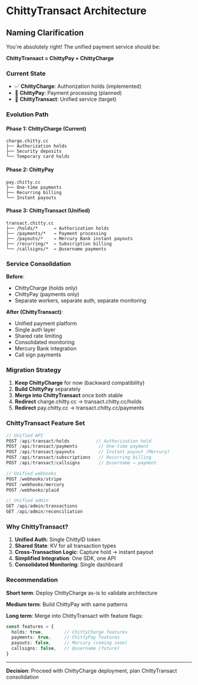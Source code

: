 # ChittyTransact Architecture

## Naming Clarification

You're absolutely right! The unified payment service should be:

**ChittyTransact = ChittyPay + ChittyCharge**

### Current State
- ✅ **ChittyCharge**: Authorization holds (implemented)
- 🚧 **ChittyPay**: Payment processing (planned)
- 🎯 **ChittyTransact**: Unified service (target)

### Evolution Path

#### Phase 1: ChittyCharge (Current)
```
charge.chitty.cc
├── Authorization holds
├── Security deposits
└── Temporary card holds
```

#### Phase 2: ChittyPay
```
pay.chitty.cc
├── One-time payments
├── Recurring billing
└── Instant payouts
```

#### Phase 3: ChittyTransact (Unified)
```
transact.chitty.cc
├── /holds/*      → Authorization holds
├── /payments/*   → Payment processing
├── /payouts/*    → Mercury Bank instant payouts
├── /recurring/*  → Subscription billing
└── /callsigns/*  → @username payments
```

### Service Consolidation

**Before**:
- ChittyCharge (holds only)
- ChittyPay (payments only)
- Separate workers, separate auth, separate monitoring

**After (ChittyTransact)**:
- Unified payment platform
- Single auth layer
- Shared rate limiting
- Consolidated monitoring
- Mercury Bank integration
- Call sign payments

### Migration Strategy

1. **Keep ChittyCharge** for now (backward compatibility)
2. **Build ChittyPay** separately
3. **Merge into ChittyTransact** once both stable
4. **Redirect** charge.chitty.cc → transact.chitty.cc/holds
5. **Redirect** pay.chitty.cc → transact.chitty.cc/payments

### ChittyTransact Feature Set

```typescript
// Unified API
POST /api/transact/holds          // Authorization hold
POST /api/transact/payments        // One-time payment
POST /api/transact/payouts         // Instant payout (Mercury)
POST /api/transact/subscriptions   // Recurring billing
POST /api/transact/callsigns       // @username → payment

// Unified webhooks
POST /webhooks/stripe
POST /webhooks/mercury
POST /webhooks/plaid

// Unified admin
GET /api/admin/transactions
GET /api/admin/reconciliation
```

### Why ChittyTransact?

1. **Unified Auth**: Single ChittyID token
2. **Shared State**: KV for all transaction types
3. **Cross-Transaction Logic**: Capture hold → instant payout
4. **Simplified Integration**: One SDK, one API
5. **Consolidated Monitoring**: Single dashboard

### Recommendation

**Short term**: Deploy ChittyCharge as-is to validate architecture

**Medium term**: Build ChittyPay with same patterns

**Long term**: Merge into ChittyTransact with feature flags:
```typescript
const features = {
  holds: true,        // ChittyCharge features
  payments: true,     // ChittyPay features
  payouts: false,     // Mercury (coming soon)
  callsigns: false,   // @username (future)
}
```

---

**Decision**: Proceed with ChittyCharge deployment, plan ChittyTransact consolidation
